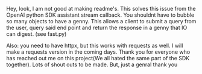Hey, look,
I am not good at making readme's. This solves this issue from the OpenAI python SDK assistant stream callback. You shouldnt have to bubble so many objects to have a genny. This allows a client to submit a query from the user, query said end point and return the response in a genny that IO can digest. (see fast.py)

Also: you need to have httpx, but this works with requests as well. I will make a requests version in the coming days. Thank you for everyone who has reached out me on this project(We all hated the same part of the SDK together). Lots of shout outs to be made. But, just a genral thank you
